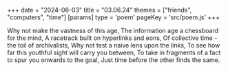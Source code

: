 +++
date = "2024-06-03"
title = "03.06.24"
themes = ["friends", "computers", "time"]
[params]
  type = 'poem'
  pageKey = 'src/poem.js'
+++

Why not make the vastness of this age,
The information age a chessboard for the mind,
A racetrack built on hyperlinks and eons,
Of collective time - the toil of archivalists,
Why not test a naive lens upon the links,
To see how far this youthful sight will carry you between,
To take in fragments of a fact to spur you onwards to the goal,
Just time before the other finds the same.
